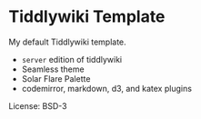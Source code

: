 Tiddlywiki Template
===================

My default Tiddlywiki template.

- `server` edition of tiddlywiki
- Seamless theme
- Solar Flare Palette
- codemirror, markdown, d3, and katex plugins

License: BSD-3
